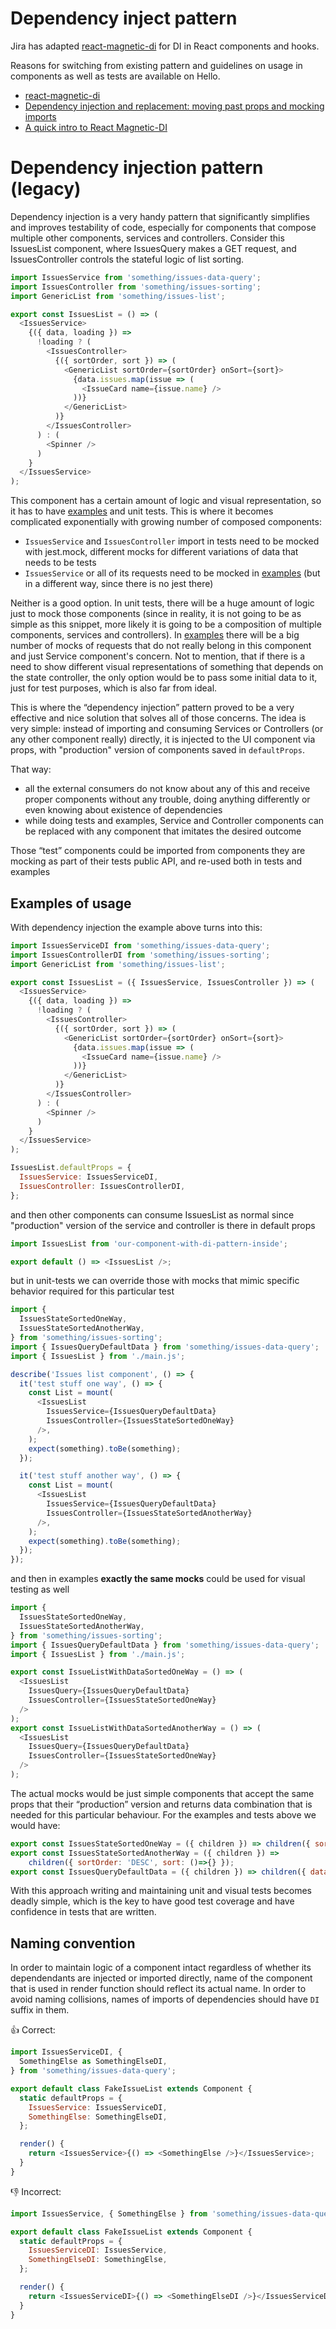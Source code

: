 # Dependency inject pattern

Jira has adapted [react-magnetic-di](https://github.com/albertogasparin/react-magnetic-di) for DI in React components and hooks.

Reasons for switching from existing pattern and guidelines on usage in components as well as tests are available on Hello.

- [react-magnetic-di](https://github.com/albertogasparin/react-magnetic-di)
- [Dependency injection and replacement: moving past props and mocking imports](https://hello.atlassian.net/wiki/spaces/~agasparin/pages/774678789/Dependency+injection+and+replacement+moving+past+props+and+mocking+imports)
- [A quick intro to React Magnetic-DI](https://hello.atlassian.net/wiki/spaces/~494408470/pages/976914311/A+quick+intro+to+React+Magnetic-DI)

# Dependency injection pattern (legacy)

Dependency injection is a very handy pattern that significantly simplifies and improves testability
of code, especially for components that compose multiple other components, services and controllers.
Consider this IssuesList component, where IssuesQuery makes a GET request, and IssuesController
controls the stateful logic of list sorting.

```javascript
import IssuesService from 'something/issues-data-query';
import IssuesController from 'something/issues-sorting';
import GenericList from 'something/issues-list';

export const IssuesList = () => (
  <IssuesService>
    {({ data, loading }) =>
      !loading ? (
        <IssuesController>
          {({ sortOrder, sort }) => (
            <GenericList sortOrder={sortOrder} onSort={sort}>
              {data.issues.map(issue => (
                <IssueCard name={issue.name} />
              ))}
            </GenericList>
          )}
        </IssuesController>
      ) : (
        <Spinner />
      )
    }
  </IssuesService>
);
```

This component has a certain amount of logic and visual representation, so it has to have
[examples](./writing-examples-and-stories.md) and unit tests. This is where it becomes complicated
exponentially with growing number of composed components:

- `IssuesService` and `IssuesController` import in tests need to be mocked with jest.mock, different
  mocks for different variations of data that needs to be tests
- `IssuesService` or all of its requests need to be mocked in
  [examples](./writing-examples-and-stories.md) (but in a different way, since there is no jest
  there)

Neither is a good option. In unit tests, there will be a huge amount of logic just to mock those
components (since in reality, it is not going to be as simple as this snippet, more likely it is
going to be a composition of multiple components, services and controllers). In
[examples](./writing-examples-and-stories.md) there will be a big number of mocks of requests that
do not really belong in this component and just Service component's concern. Not to mention, that if
there is a need to show different visual representations of something that depends on the state
controller, the only option would be to pass some initial data to it, just for test purposes, which
is also far from ideal.

This is where the “dependency injection” pattern proved to be a very effective and nice solution
that solves all of those concerns. The idea is very simple: instead of importing and consuming
Services or Controllers (or any other component really) directly, it is injected to the UI component
via props, with "production" version of components saved in `defaultProps`.

That way:

- all the external consumers do not know about any of this and receive proper components without any
  trouble, doing anything differently or even knowing about existence of dependencies
- while doing tests and examples, Service and Controller components can be replaced with any
  component that imitates the desired outcome

Those “test” components could be imported from components they are mocking as part of their tests
public API, and re-used both in tests and examples

## Examples of usage

With dependency injection the example above turns into this:

```javascript
import IssuesServiceDI from 'something/issues-data-query';
import IssuesControllerDI from 'something/issues-sorting';
import GenericList from 'something/issues-list';

export const IssuesList = ({ IssuesService, IssuesController }) => (
  <IssuesService>
    {({ data, loading }) =>
      !loading ? (
        <IssuesController>
          {({ sortOrder, sort }) => (
            <GenericList sortOrder={sortOrder} onSort={sort}>
              {data.issues.map(issue => (
                <IssueCard name={issue.name} />
              ))}
            </GenericList>
          )}
        </IssuesController>
      ) : (
        <Spinner />
      )
    }
  </IssuesService>
);

IssuesList.defaultProps = {
  IssuesService: IssuesServiceDI,
  IssuesController: IssuesControllerDI,
};
```

and then other components can consume IssuesList as normal since "production" version of the service
and controller is there in default props

```javascript
import IssuesList from 'our-component-with-di-pattern-inside';

export default () => <IssuesList />;
```

but in unit-tests we can override those with mocks that mimic specific behavior required for this
particular test

```javascript
import {
  IssuesStateSortedOneWay,
  IssuesStateSortedAnotherWay,
} from 'something/issues-sorting';
import { IssuesQueryDefaultData } from 'something/issues-data-query';
import { IssuesList } from './main.js';

describe('Issues list component', () => {
  it('test stuff one way', () => {
    const List = mount(
      <IssuesList
        IssuesService={IssuesQueryDefaultData}
        IssuesController={IssuesStateSortedOneWay}
      />,
    );
    expect(something).toBe(something);
  });

  it('test stuff another way', () => {
    const List = mount(
      <IssuesList
        IssuesService={IssuesQueryDefaultData}
        IssuesController={IssuesStateSortedAnotherWay}
      />,
    );
    expect(something).toBe(something);
  });
});
```

and then in examples **exactly the same mocks** could be used for visual testing as well

```javascript
import {
  IssuesStateSortedOneWay,
  IssuesStateSortedAnotherWay,
} from 'something/issues-sorting';
import { IssuesQueryDefaultData } from 'something/issues-data-query';
import { IssuesList } from './main.js';

export const IssueListWithDataSortedOneWay = () => (
  <IssuesList
    IssuesQuery={IssuesQueryDefaultData}
    IssuesController={IssuesStateSortedOneWay}
  />
);
export const IssueListWithDataSortedAnotherWay = () => (
  <IssuesList
    IssuesQuery={IssuesQueryDefaultData}
    IssuesController={IssuesStateSortedOneWay}
  />
);
```

The actual mocks would be just simple components that accept the same props that their “production”
version and returns data combination that is needed for this particular behaviour. For the examples
and tests above we would have:

```javascript
export const IssuesStateSortedOneWay = ({ children }) => children({ sortOrder: 'ASC', sort: ()=>{}) });
export const IssuesStateSortedAnotherWay = ({ children }) =>
    children({ sortOrder: 'DESC', sort: ()=>{} });
export const IssuesQueryDefaultData = ({ children }) => children({ data: 'something', loading: false });
```

With this approach writing and maintaining unit and visual tests becomes deadly simple, which is the
key to have good test coverage and have confidence in tests that are written.

## Naming convention

In order to maintain logic of a component intact regardless of whether its dependendants are
injected or imported directly, name of the component that is used in render function should reflect
its actual name. In order to avoid naming collisions, names of imports of dependencies should have
`DI` suffix in them.

👍 Correct:

```javascript
import IssuesServiceDI, {
  SomethingElse as SomethingElseDI,
} from 'something/issues-data-query';

export default class FakeIssueList extends Component {
  static defaultProps = {
    IssuesService: IssuesServiceDI,
    SomethingElse: SomethingElseDI,
  };

  render() {
    return <IssuesService>{() => <SomethingElse />}</IssuesService>;
  }
}
```

👎 Incorrect:

```javascript
import IssuesService, { SomethingElse } from 'something/issues-data-query';

export default class FakeIssueList extends Component {
  static defaultProps = {
    IssuesServiceDI: IssuesService,
    SomethingElseDI: SomethingElse,
  };

  render() {
    return <IssuesServiceDI>{() => <SomethingElseDI />}</IssuesServiceDI>;
  }
}
```
